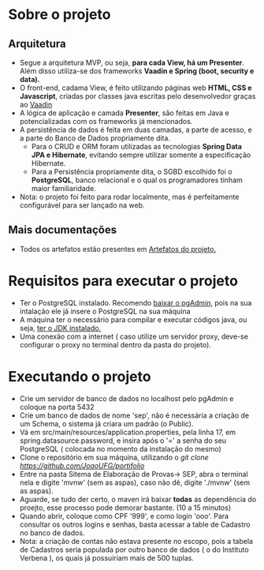 # Sobre o projeto
## Arquitetura
* Segue a arquitetura MVP, ou seja, **para cada View, há um Presenter**. Além disso utiliza-se dos frameworks **Vaadin e Spring (boot, security e data).**
* O front-end, cadama View, é feito utilizando páginas web **HTML, CSS e Javascript**, criadas por classes java escritas pelo desenvolvedor graças ao [Vaadin](https://vaadin.com)
* A lógica de aplicação e camada **Presenter**, são feitas em Java e potencializadas com os frameworks já mencionados.
* A persistência de dados é feita em duas camadas, a parte de acesso, e a parte do Banco de Dados propriamente dita.
  * Para o CRUD e ORM foram utilizadas as tecnologias **Spring Data JPA e Hibernate**, evitando sempre utilizar somente a especificação Hibernate.
  * Para a Persistência propriamente dita, o SGBD escolhido foi o **PostgreSQL**, banco relacional e o qual os programadores tinham maior familiaridade.
* Nota: o projeto foi feito para rodar localmente, mas é perfeitamente configurável para ser lançado na web.
## Mais documentações
* Todos os artefatos estão presentes em [Artefatos do projeto.](https://github.com/JoaoUFG/portifolio/tree/main/Sistema%20de%20Elabora%C3%A7%C3%A3o%20de%20Provas/Artefatos%20do%20Projeto)

# Requisitos para executar o projeto
* Ter o PostgreSQL instalado. Recomendo [baixar o pgAdmin](https://www.postgresql.org/ftp/pgadmin/pgadmin4/), pois na sua intalação ele já insere o PostgreSQL na sua máquina
* A máquina ter o necessário para compilar e executar códigos java, ou seja, [ter o JDK instalado.](https://www.oracle.com/java/technologies/downloads/#jdk19-windows)
* Uma conexão com a internet ( caso utilize um servidor proxy, deve-se configurar o proxy no terminal dentro da pasta do projeto).
# Executando o projeto
* Crie um servidor de banco de dados no localhost pelo pgAdmin e coloque na porta 5432
* Crie um banco de dados de nome 'sep', não é necessária a criação de um Schema, o sistema já criara um padrão (o Public).
* Vá em src/main/resources/application.properties, pela linha 17, em spring.datasource.password, e insira após o '=' a senha do seu PostgreSQL ( colocada no momento da instalação do mesmo)
* Clone o repositório em sua máquina, utilizando o _git clone https://github.com/JoaoUFG/portifolio_
* Entre na pasta Sitema de Elaboração de Provas-> SEP, abra o terminal nela e digite 'mvnw' (sem as aspas), caso não dê, digite './mvnw' (sem as aspas).
* Aguarde, se tudo der certo, o maven irá baixar **todas** as dependência do proejto, esse processo pode demorar bastante. (10 a 15 minutos)
* Quando abrir, coloque como CPF '999', e como login 'ooo'. Para consultar os outros logins e senhas, basta acessar a table de Cadastro no banco de dados.
* Nota: a criação de contas não estava presente no escopo, pois a tabela de Cadastros seria populada por outro banco de dados ( o do Instituto Verbena ), os quais já possuiriam mais de 500 tuplas.
